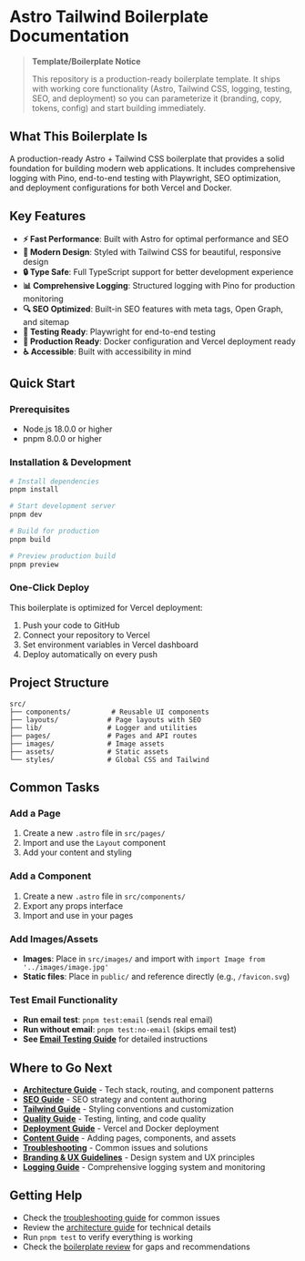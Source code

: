 # Astro Tailwind Boilerplate Documentation

> **Template/Boilerplate Notice**
>
> This repository is a production-ready boilerplate template. It ships with working core functionality (Astro, Tailwind CSS, logging, testing, SEO, and deployment) so you can parameterize it (branding, copy, tokens, config) and start building immediately.

## What This Boilerplate Is

A production-ready Astro + Tailwind CSS boilerplate that provides a solid foundation for building modern web applications. It includes comprehensive logging with Pino, end-to-end testing with Playwright, SEO optimization, and deployment configurations for both Vercel and Docker.

## Key Features

- **⚡ Fast Performance**: Built with Astro for optimal performance and SEO
- **🎨 Modern Design**: Styled with Tailwind CSS for beautiful, responsive design
- **🔒 Type Safe**: Full TypeScript support for better development experience
- **📊 Comprehensive Logging**: Structured logging with Pino for production monitoring
- **🔍 SEO Optimized**: Built-in SEO features with meta tags, Open Graph, and sitemap
- **🧪 Testing Ready**: Playwright for end-to-end testing
- **🚀 Production Ready**: Docker configuration and Vercel deployment ready
- **♿ Accessible**: Built with accessibility in mind

## Quick Start

### Prerequisites
- Node.js 18.0.0 or higher
- pnpm 8.0.0 or higher

### Installation & Development
```bash
# Install dependencies
pnpm install

# Start development server
pnpm dev

# Build for production
pnpm build

# Preview production build
pnpm preview
```

### One-Click Deploy
This boilerplate is optimized for Vercel deployment:
1. Push your code to GitHub
2. Connect your repository to Vercel
3. Set environment variables in Vercel dashboard
4. Deploy automatically on every push

## Project Structure

```
src/
├── components/          # Reusable UI components
├── layouts/            # Page layouts with SEO
├── lib/                # Logger and utilities
├── pages/              # Pages and API routes
├── images/             # Image assets
├── assets/             # Static assets
└── styles/             # Global CSS and Tailwind
```

## Common Tasks

### Add a Page
1. Create a new `.astro` file in `src/pages/`
2. Import and use the `Layout` component
3. Add your content and styling

### Add a Component
1. Create a new `.astro` file in `src/components/`
2. Export any props interface
3. Import and use in your pages

### Add Images/Assets
- **Images**: Place in `src/images/` and import with `import Image from '../images/image.jpg'`
- **Static files**: Place in `public/` and reference directly (e.g., `/favicon.svg`)

### Test Email Functionality
- **Run email test**: `pnpm test:email` (sends real email)
- **Run without email**: `pnpm test:no-email` (skips email test)
- **See [Email Testing Guide](./email-testing-guide.md)** for detailed instructions

## Where to Go Next

- **[Architecture Guide](./architecture.md)** - Tech stack, routing, and component patterns
- **[SEO Guide](./seo.md)** - SEO strategy and content authoring
- **[Tailwind Guide](./tailwind.md)** - Styling conventions and customization
- **[Quality Guide](./quality.md)** - Testing, linting, and code quality
- **[Deployment Guide](./deployment.md)** - Vercel and Docker deployment
- **[Content Guide](./content-guide.md)** - Adding pages, components, and assets
- **[Troubleshooting](./troubleshooting.md)** - Common issues and solutions
- **[Branding & UX Guidelines](./branding-ux-guidelines.md)** - Design system and UX principles
- **[Logging Guide](./logging.md)** - Comprehensive logging system and monitoring

## Getting Help

- Check the [troubleshooting guide](./troubleshooting.md) for common issues
- Review the [architecture guide](./architecture.md) for technical details
- Run `pnpm test` to verify everything is working
- Check the [boilerplate review](./boilerplate-review.md) for gaps and recommendations
